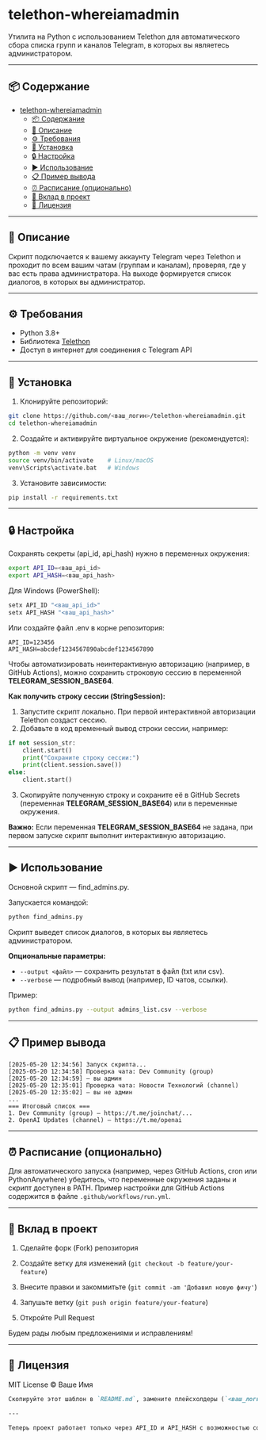 # telethon-whereiamadmin

Утилита на Python с использованием Telethon для автоматического сбора списка групп и каналов Telegram, в которых вы являетесь администратором.

---

## 📦 Содержание

- [telethon-whereiamadmin](#telethon-whereiamadmin)
  - [📦 Содержание](#-содержание)
  - [📝 Описание](#-описание)
  - [⚙️ Требования](#️-требования)
  - [🚀 Установка](#-установка)
  - [🔒 Настройка](#-настройка)
  - [▶️ Использование](#️-использование)
  - [📋 Пример вывода](#-пример-вывода)
  - [⏰ Расписание (опционально)](#-расписание-опционально)
  - [🤝 Вклад в проект](#-вклад-в-проект)
  - [📄 Лицензия](#-лицензия)

---

## 📝 Описание

Скрипт подключается к вашему аккаунту Telegram через Telethon и проходит по всем вашим чатам (группам и каналам), проверяя, где у вас есть права администратора. На выходе формируется список диалогов, в которых вы администратор.

---

## ⚙️ Требования

- Python 3.8+  
- Библиотека [Telethon](https://docs.telethon.dev/)  
- Доступ в интернет для соединения с Telegram API  

---

## 🚀 Установка

1. Клонируйте репозиторий:
```bash
git clone https://github.com/<ваш_логин>/telethon-whereiamadmin.git
cd telethon-whereiamadmin
```

2.	Создайте и активируйте виртуальное окружение (рекомендуется):

```bash
python -m venv venv
source venv/bin/activate    # Linux/macOS
venv\Scripts\activate.bat   # Windows
```

3.	Установите зависимости:

```bash
pip install -r requirements.txt
```

---

## 🔒 Настройка

Сохранять секреты (api_id, api_hash) нужно в переменных окружения:

```bash
export API_ID=<ваш_api_id>
export API_HASH=<ваш_api_hash>
```

Для Windows (PowerShell):

```powershell
setx API_ID "<ваш_api_id>"
setx API_HASH "<ваш_api_hash>"
```

Или создайте файл .env в корне репозитория:

```
API_ID=123456
API_HASH=abcdef1234567890abcdef1234567890
```

Чтобы автоматизировать неинтерактивную авторизацию (например, в GitHub Actions), можно сохранить строковую сессию в переменной **TELEGRAM_SESSION_BASE64**.

**Как получить строку сессии (StringSession):**

1. Запустите скрипт локально. При первой интерактивной авторизации Telethon создаст сессию.
2. Добавьте в код временный вывод строки сессии, например:

```python
if not session_str:
    client.start()
    print("Сохраните строку сессии:")
    print(client.session.save())
else:
    client.start()
```

3. Скопируйте полученную строку и сохраните её в GitHub Secrets (переменная **TELEGRAM_SESSION_BASE64**) или в переменные окружения.

**Важно:** Если переменная **TELEGRAM_SESSION_BASE64** не задана, при первом запуске скрипт выполнит интерактивную авторизацию.

---

## ▶️ Использование

Основной скрипт — find_admins.py.

Запускается командой:

```bash
python find_admins.py
```

Скрипт выведет список диалогов, в которых вы являетесь администратором.

**Опциональные параметры:**

-	`--output <файл>` — сохранить результат в файл (txt или csv).
-	`--verbose` — подробный вывод (например, ID чатов, ссылки).

Пример:

```bash
python find_admins.py --output admins_list.csv --verbose
```

---

## 📋 Пример вывода

```text
[2025-05-20 12:34:56] Запуск скрипта...
[2025-05-20 12:34:58] Проверка чата: Dev Community (group)
[2025-05-20 12:34:59] — вы админ
[2025-05-20 12:35:01] Проверка чата: Новости Технологий (channel)
[2025-05-20 12:35:02] — вы не админ
...
=== Итоговый список ===
1. Dev Community (group) — https://t.me/joinchat/...
2. OpenAI Updates (channel) — https://t.me/openai
```

---

## ⏰ Расписание (опционально)

Для автоматического запуска (например, через GitHub Actions, cron или PythonAnywhere) убедитесь, что переменные окружения заданы и скрипт доступен в PATH. Пример настройки для GitHub Actions содержится в файле `.github/workflows/run.yml`.

---

## 🤝 Вклад в проект

1.	Сделайте форк (Fork) репозитория
 
2.	Создайте ветку для изменений (`git checkout -b feature/your-feature`)
 
3.	Внесите правки и закоммитьте (`git commit -am 'Добавил новую фичу'`)
 
4.	Запушьте ветку (`git push origin feature/your-feature`)
 
5.	Откройте Pull Request

Будем рады любым предложениями и исправлениям!

---

## 📄 Лицензия

MIT License © Ваше Имя

```markdown
Скопируйте этот шаблон в `README.md`, замените плейсхолдеры (`<ваш_логин>`, `<ваш_api_id>`, `<Описание лицензии>` и т. д.) на свои данные — и ваш репозиторий будет готов к публикации!

---

Теперь проект работает только через API_ID и API_HASH с возможностью сохранения сессии и последующей неинтерактивной авторизации. Если понадобятся дополнительные детали или помощь с настройкой – спрашивайте!
```
